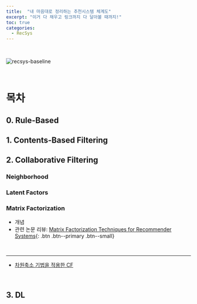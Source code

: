 ```yaml
---
title:  "내 마음대로 정리하는 추천시스템 체계도"
excerpt: "이거 다 채우고 링크까지 다 달아볼 때까지!"
toc: true
categories:
  - RecSys
---
```


<br>

![recsys-baseline]({{site.url}}/assets/images/recsys-baseline.png)

<br>

# 목차



## 0. Rule-Based



## 1. Contents-Based Filtering



## 2. Collaborative Filtering



### Neighborhood



### Latent Factors



### Matrix Factorization

* 개념
* 관련 논문 리뷰: [Matrix Factorization Techniques for Recommender Systems](http://sirzzang.github.io/recsys/RecSys-MF-techniques/){: .btn .btn--primary .btn--small}



<br>

---



* [차원축소 기법을 적용한 CF](https://sirzzang.github.io/)



<br>

## 3. DL